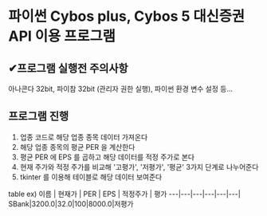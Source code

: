 # 파이썬 Cybos plus, Cybos 5 대신증권 API 이용 프로그램

## ✔︎프로그램 실행전 주의사항
아나콘다 32bit, 파이참 32bit (관리자 권한 실행), 파이썬 환경 변수 설정 등...

## 프로그램 진행
1. 업종 코드로 해당 업종 종목 데이터 가져온다
2. 해당 업종 종목의 평균 PER 을 계산한다
3. 평균 PER 에 EPS 를 곱하고 해당 데이터를 적정 주가로 본다
4. 현재 주가와 적정 주가를 비교해 '고평가', '저평가', '평균' 3가지 단계로 나누어준다
5. tkinter 를 이용해 테이블로 해당 데이터 보여준다

table ex)
이름 | 현재가 | PER | EPS | 적정주가 | 평가
---|---|---|---|---|---|
SBank|3200.0|32.0|100|8000.0|저평가
